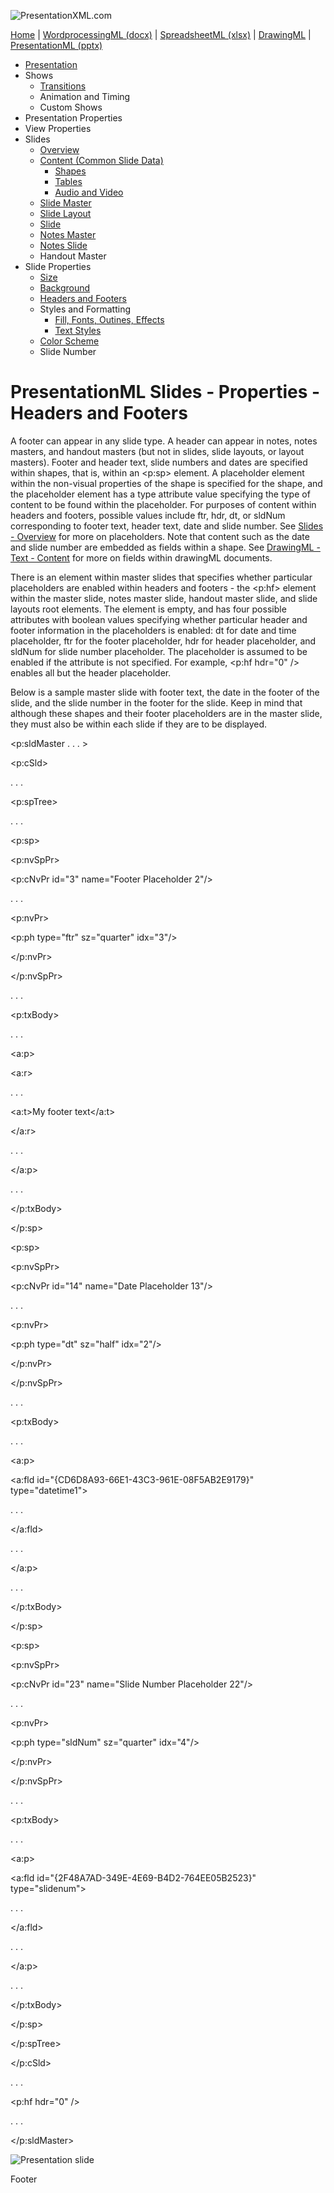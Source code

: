![PresentationXML.com](pptxImages\PresentationMLBanner.png)

[Home](index.md) | [WordprocessingML (docx)](anatomyofOOXML.md) | [SpreadsheetML (xlsx)](anatomyofOOXML-xlsx.md) | [DrawingML](drwOverview.md) | [PresentationML (pptx)](anatomyofOOXML-pptx.md)

- [Presentation](prPresentation.md)
- Shows
  - [Transitions](prSlide-transitions.md)
  - Animation and Timing
  - Custom Shows
- Presentation Properties
- View Properties
- Slides
  - [Overview](prSlide.md)
  - [Content (Common Slide Data)](prCommonSlideData.md)
    - [Shapes](prSlide-shapeTree.md)
    - [Tables](drwTable.md)
    - [Audio and Video](prSlide-multiMedia.md)
  - [Slide Master](prSlideMaster.md)
  - [Slide Layout](prSlideLayout.md)
  - [Slide](prPresentationSlide.md)
  - [Notes Master](prNotesMaster.md)
  - [Notes Slide](prNotesSlide.md)
  - Handout Master
- Slide Properties
  - [Size](prSlide-size.md)
  - [Background](prSlide-background.md)
  - [Headers and Footers](prSlide-footer.md)
  - Styles and Formatting
    - [Fill, Fonts, Outines, Effects](prSlide-styles-themes.md)
    - [Text Styles](prSlide-styles-textStyles.md)
  - [Color Scheme](prSlide-color.md)
  - Slide Number

# PresentationML Slides - Properties - Headers and Footers

A footer can appear in any slide type. A header can appear in notes, notes masters, and handout masters (but not in slides, slide layouts, or layout masters). Footer and header text, slide numbers and dates are specified within shapes, that is, within an <p:sp> element. A placeholder element within the non-visual properties of the shape is specified for the shape, and the placeholder element has a type attribute value specifying the type of content to be found within the placeholder. For purposes of content within headers and footers, possible values include ftr, hdr, dt, or sldNum corresponding to footer text, header text, date and slide number. See [Slides - Overview](prSlide.md) for more on placeholders. Note that content such as the date and slide number are embedded as fields within a shape. See [DrawingML - Text - Content](drwSp-text-paragraph.md) for more on fields within drawingML documents.

There is an element within master slides that specifies whether particular placeholders are enabled within headers and footers - the <p:hf> element within the master slide, notes master slide, handout master slide, and slide layouts root elements. The element is empty, and has four possible attributes with boolean values specifying whether particular header and footer information in the placeholders is enabled: dt for date and time placeholder, ftr for the footer placeholder, hdr for header placeholder, and sldNum for slide number placeholder. The placeholder is assumed to be enabled if the attribute is not specified. For example, <p:hf hdr="0" /> enables all but the header placeholder.

Below is a sample master slide with footer text, the date in the footer of the slide, and the slide number in the footer for the slide. Keep in mind that although these shapes and their footer placeholders are in the master slide, they must also be within each slide if they are to be displayed.

<p:sldMaster . . . >

<p:cSld>

. . .

<p:spTree>

. . .

<p:sp>

<p:nvSpPr>

<p:cNvPr id="3" name="Footer Placeholder 2"/>

. . .

<p:nvPr>

<p:ph type="ftr" sz="quarter" idx="3"/>

</p:nvPr>

</p:nvSpPr>

. . .

<p:txBody>

. . .

<a:p>

<a:r>

. . .

<a:t>My footer text</a:t>

</a:r>

. . .

</a:p>

. . .

</p:txBody>

</p:sp>

<p:sp>

<p:nvSpPr>

<p:cNvPr id="14" name="Date Placeholder 13"/>

. . .

<p:nvPr>

<p:ph type="dt" sz="half" idx="2"/>

</p:nvPr>

</p:nvSpPr>

. . .

<p:txBody>

. . .

<a:p>

<a:fld id="{CD6D8A93-66E1-43C3-961E-08F5AB2E9179}" type="datetime1">

. . .

</a:fld>

. . .

</a:p>

. . .

</p:txBody>

</p:sp>

<p:sp>

<p:nvSpPr>

<p:cNvPr id="23" name="Slide Number Placeholder 22"/>

. . .

<p:nvPr>

<p:ph type="sldNum" sz="quarter" idx="4"/>

</p:nvPr>

</p:nvSpPr>

. . .

<p:txBody>

. . .

<a:p>

<a:fld id="{2F48A7AD-349E-4E69-B4D2-764EE05B2523}" type="slidenum">

. . .

</a:fld>

. . .

</a:p>

. . .

</p:txBody>

</p:sp>

</p:spTree>

</p:cSld>

. . .

<p:hf hdr="0" />

. . .

</p:sldMaster>

![Presentation slide](pptxImages\ppSlide-footers.gif)

Footer
